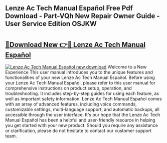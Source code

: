 ## Lenze Ac Tech Manual Español Free Pdf Download - Part-VQh New Repair Owner Guide - User Service Edition OSJKW

# <h2><a href="http://bc31944.oget.top/?id=Lenze+Ac+Tech+Manual+Espa%c3%b1ol">🔗Download New 👉🔴 Lenze Ac Tech Manual Español</a></h2>

[![Lenze Ac Tech Manual Español new download](https://i.imgur.com/5g1atiW.png)](http://bc31944.oget.top/?id=Lenze+Ac+Tech+Manual+Espa%c3%b1ol)
Welcome to a New Experience This user manual introduces you to the unique features and functionalities of your new Lenze Ac Tech Manual Español. Before using your Lenze Ac Tech Manual Español, please refer to this user manual for comprehensive instructions on product setup, operation, and troubleshooting. It includes step-by-step guides for using each feature, as well as important safety information. Lenze Ac Tech Manual Español comes with an array of advanced features, including voice commands, customizable settings, multi-language support, and automatic backups, all accessible through the user interface. It's our hope that the Lenze Ac Tech Manual Español has been a helpful and user-friendly resource in helping you get started with your new product. Should you require any assistance or clarification, please do not hesitate to contact our customer support team.
